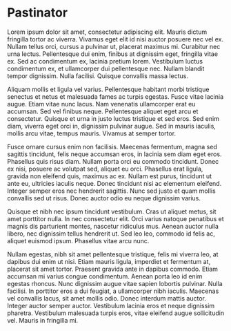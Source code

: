 # Pastinator

Lorem ipsum dolor sit amet, consectetur adipiscing elit. Mauris dictum fringilla tortor ac viverra. Vivamus eget elit id nisi auctor posuere nec vel ex. Nullam tellus orci, cursus a pulvinar ut, placerat maximus mi. Curabitur nec urna lectus. Pellentesque dui enim, finibus at dignissim eget, fringilla vitae ex. Sed ac condimentum ex, lacinia pretium lorem. Vestibulum luctus condimentum ex, et ullamcorper dui pellentesque nec. Nullam blandit tempor dignissim. Nulla facilisi. Quisque convallis massa lectus.

Aliquam mollis et ligula vel varius. Pellentesque habitant morbi tristique senectus et netus et malesuada fames ac turpis egestas. Fusce vitae lacinia augue. Etiam vitae nunc lacus. Nam venenatis ullamcorper erat eu accumsan. Sed vel finibus neque. Pellentesque aliquet eget arcu et consectetur. Quisque et urna in justo luctus tristique et sed eros. Sed enim diam, viverra eget orci in, dignissim pulvinar augue. Sed in mauris iaculis, mollis arcu vitae, tempus mauris. Vivamus at semper tortor.

Fusce ornare cursus enim non facilisis. Maecenas fermentum, magna sed sagittis tincidunt, felis neque accumsan eros, in lacinia sem diam eget eros. Phasellus quis risus diam. Nullam porta orci eu commodo tincidunt. Donec ex nisi, posuere ac volutpat sed, aliquet eu orci. Phasellus erat ligula, gravida non eleifend quis, maximus ac ex. Nullam est purus, tincidunt ut ante eu, ultricies iaculis neque. Donec tincidunt nisi ac elementum eleifend. Integer semper eros nec hendrerit sagittis. Nunc sed justo et quam mollis convallis sed ut risus. Donec auctor odio eu neque dignissim varius.

Quisque et nibh nec ipsum tincidunt vestibulum. Cras ut aliquet metus, sit amet porttitor nulla. In nec consectetur elit. Orci varius natoque penatibus et magnis dis parturient montes, nascetur ridiculus mus. Aenean auctor nulla libero, nec dignissim tellus hendrerit ut. Sed leo leo, commodo id felis ac, aliquet euismod ipsum. Phasellus vitae arcu nunc.

Nullam egestas, nibh sit amet pellentesque tristique, felis mi viverra leo, at dapibus dui enim ut nisi. Etiam mauris ligula, imperdiet et fermentum at, placerat sit amet tortor. Praesent gravida ante in dapibus commodo. Etiam accumsan mi varius congue condimentum. Aenean porta leo id enim egestas rhoncus. Nunc dignissim augue vitae sapien lobortis pulvinar. Nulla facilisi. In porttitor eros a dui feugiat, a ullamcorper nibh iaculis. Maecenas vel convallis lacus, sit amet mollis odio. Donec interdum mattis auctor. Integer auctor semper auctor. Vestibulum lacinia eros et neque dignissim pharetra. Vestibulum malesuada turpis eros, vitae eleifend augue sollicitudin vel. Mauris in fringilla mi. 
